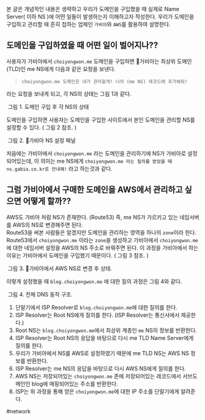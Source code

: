본 글은 개념적인 내용은 생략하고 우리가 도메인을 구입했을 때 실제로 Name Server( 이하 NS )에 어떤 일들이 발생하는지 이해하고자 작성한다.
우리가 도메인을 구입하고 관리할 때 흔히 접하는 업체인 `가비아`와 `AWS`를 활용하여 설명한다.

## 도메인을 구입하였을 때 어떤 일이 벌어지나??

사용자가 가비아에서 `choiyongwon.me` 도메인을 구입하면 가비아는 최상위 도메인(TLD)인 me NS에게 다음과 같은 요청을 보낸다.

> `choiyongwon.me 도메인은 내가 관리할게! 너의 (me NS) 레코드에 추가해줘!`

라는 요청을 보내게 되고, 각 NS의 상태는  그림 1과 같다.

<div class="img-container">
    <img class="img" src="https://i.imgur.com/fqJfi3x.png" alt=""/>
    <span class="caption">그림 1. 도메인 구입 후 각 NS의 상태</span>
</div>



도메인을 구입하면 사용자는 도메인을 구입한 사이트에서 본인 도메인을 관리할 NS를 설정할 수 있다. ( 그림 2  참조. )

<div class="img-container">
    <img class="img" src="https://i.imgur.com/IGXFHUW.png" alt=""/>
    <span class="caption">그림 2. 가비아 NS 설정 패널</span>
</div>

처음에는 가비아에서 `choiyongwon.me` 라는 도메인을 관리하기에 NS가 가비아로 설정되어있는데,
이 의미는 me NS에게 `choiyongwon.me 라는 질의를 받았을 때 ns.gabia.co.kr로 안내해!` 라고 하는것과 같다.

## 그럼 가비아에서 구매한 도메인을 AWS에서 관리하고 싶으면 어떻게 할까??

AWS도 가비아 처럼 NS가 존재한다. (Route53)
즉, me NS가 가르키고 있는 네임서버를 AWS의 NS로 변경해주면 된다.  
Route53을 써본 사람들은 알겠지만 도메인을 관리하는 영역을 하나의 `zone`이라 한다.
Route53에서 `choiyongwon.me` 이라는 `zone`을 생성하고 가비아에서 `choiyongwon.me`에 대한 네임서버 설정을 AWS의 NS 주소로 바꿔주면 된다. 이 과정을 가비아에서 하는 이유는 가비아에서 도메인을 구입했기 때문이다. ( 그림 3 참조. )

<div class="img-container">
    <img class="img" src="https://i.imgur.com/p8W5jQk.png" alt=""/>
    <span class="caption">그림 3. 가비아에서 AWS NS로 변경 후 상태.</span>
</div>

이렇게 설정했을 때 `blog.choiyongwon.me` 에 대한 질의 과정은 그림 4와 같다.

<div class="img-container">
    <img class="img" src="https://i.imgur.com/uJOzzDP.png" alt=""/>
    <span class="caption">그림 4. 전체 DNS 동작 구조.</span>
</div>


1. 단말기에서 ISP Resolver로 `blog.choiyongwon.me`에 대한 질의를 한다.
2. ISP Resolver는 Root NS에게 질의를 한다. (ISP Resolver는 통신사에서 제공한다.)
3. Root NS는 `blog.choiyongwon.me`에서 최상위 계층인 `me` NS의 정보를 반환한다.
4. ISP Resolver는 Root NS의 응답을 바탕으로 다시 me TLD Name Server에게 질의를 한다.
5. 우리가 가비아에서 NS를 AWS로 설정하였기 때문에 me TLD NS는 AWS NS 정보를 반환한다.
6. ISP Resolver는 me NS의 응답을 바탕으로 다시 AWS NS에게 질의를 한다.
7. AWS NS는 저장되어있는 `choiyongwon.me` 존에 저장되어있는 레코드에서 서브도메인인 blog에 매핑되어있는 주소를 반환한다.
8. ISP는 위 과정을 통해 얻은 `choiyongwon.me`에 대한 IP 주소를 단말기에게 알려준다.

#network
